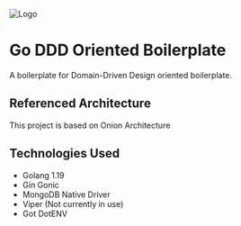 ![Logo](https://seeklogo.com/images/G/go-logo-046185B647-seeklogo.com.png)

# Go DDD Oriented Boilerplate

A boilerplate for Domain-Driven Design oriented boilerplate.

## Referenced Architecture

This project is based on Onion Architecture

## Technologies Used

- Golang 1.19
- Gin Gonic
- MongoDB Native Driver
- Viper (Not currently in use)
- Got DotENV
